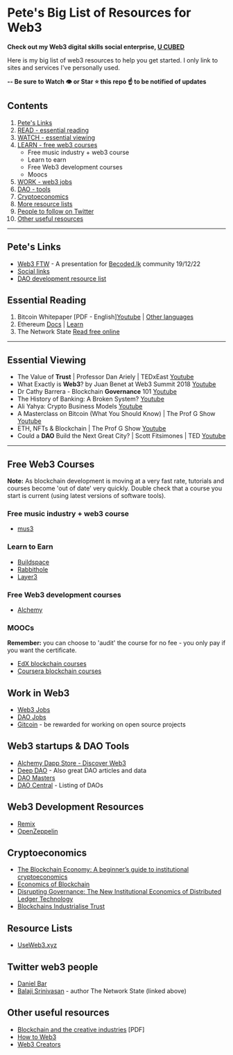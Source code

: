 # Pete's Big List of Resources for Web3

**Check out my Web3 digital skills social enterprise, [U CUBED](https://www.ucubed.co)** 

Here is my big list of web3 resources to help you get started. I only link to sites and services I've personally used.

**-- Be sure to Watch 👁️ or Star ⭐️ this repo ☝️ to be notified of updates**

## Contents
1. [Pete's Links](#petes-links)
1. [READ - essential reading](#essential-reading)
2. [WATCH - essential viewing](#essential-viewing)
3. [LEARN - free web3 courses](#free-web3-courses)
    - Free music industry + web3 course
    - Learn to earn
    - Free Web3 development courses
    - Moocs
4. [WORK - web3 jobs](#work-in-web3)
5. [DAO - tools](#dao-tools)
6. [Cryptoeconomics](#cryptoeconomics)
7. [More resource lists](#resource-lists)
8. [People to follow on Twitter](#twitter-web3-people)
9. [Other useful resources](#other-useful-resources)

---

## Pete's Links
- [Web3 FTW](https://pitch.com/public/5b9a0b6c-8f22-4ab5-b861-f8bc8a5cddb9) - A presentation for [Becoded.lk](https://becoded.lk) community 19/12/22
- [Social links](https://bit.ly/me/pete-argent)
- [DAO development resource list](https://socialimpactinnovation.notion.site/72c77a4840d34412962e94368ff442c4?v=73d6be7902f3407d9a20f9bb92b74124)

## Essential Reading
1. Bitcoin Whitepaper [PDF - English][Youtube](https://bitcoin.org/bitcoin.pdf) | [Other languages](https://bitcoin.org/en/bitcoin-paper)
2. Ethereum [Docs](https://ethereum.org/en/developers/docs/) | [Learn](https://ethereum.org/en/learn/)
3. The Network State [Read free online](https://thenetworkstate.com/)

---

## Essential Viewing
- The Value of **Trust** | Professor Dan Ariely | TEDxEast [Youtube](https://youtu.be/mwzBJF5Q7Vw?t=95)
- What Exactly is **Web3**? by Juan Benet at Web3 Summit 2018 [Youtube](https://www.youtube.com/watch?v=l44z35vabvA)
- Dr Cathy Barrera - Blockchain **Governance** 101 [Youtube](https://www.youtube.com/watch?v=LNTsQsm6B44)
- The History of Banking: A Broken System? [Youtube](https://www.youtube.com/watch?v=aIQY44LCIjc)
- Ali Yahya: Crypto Business Models [Youtube](https://www.youtube.com/watch?v=AI1N6dY8vSQ)
- A Masterclass on Bitcoin (What You Should Know) | The Prof G Show [Youtube](https://www.youtube.com/watch?v=1AVLV3fq4Ic)
- ETH, NFTs & Blockchain | The Prof G Show [Youtube](https://www.youtube.com/watch?v=EZLDwnXGzOM)
- Could a **DAO** Build the Next Great City? | Scott Fitsimones | TED [Youtube](https://www.youtube.com/watch?v=zTStDvUtQWc)

---

## Free Web3 Courses

**Note:** As blockchain development is moving at a very fast rate, tutorials and courses become 'out of date' very quickly. Double check that a course you start is current (using latest versions of software tools).

### Free music industry + web3 course
- [mus3](https://www.mus3.io/)

### Learn to Earn
- [Buildspace](https://buildspace.so/)
- [Rabbithole](https://rabbithole.gg/)
- [Layer3](https://beta.layer3.xyz/bounties)

### Free Web3 development courses
- [Alchemy](https://university.alchemy.com/)

### MOOCs
**Remember:** you can choose to 'audit' the course for no fee - you only pay if you want the certificate.
- [EdX blockchain courses](https://www.edx.org/learn/blockchain)
- [Coursera blockchain courses](https://www.coursera.org/courses?query=blockchain)

## Work in Web3
- [Web3 Jobs](https://web3.career/)
- [DAO Jobs](https://daomatch.xyz/)
- [Gitcoin](https://gitcoin.co/bounties/funder) - be rewarded for working on open source projects

## Web3 startups & DAO Tools
- [Alchemy Dapp Store - Discover Web3](https://www.alchemy.com/dapps)
- [Deep DAO](https://deepdao.io/dao_tools) - Also great DAO articles and data
- [DAO Masters](https://www.daomasters.xyz/)
- [DAO Central](https://daocentral.com/) - Listing of DAOs

## Web3 Development Resources
- [Remix](https://remix-project.org/)
- [OpenZeppelin](https://docs.openzeppelin.com/learn/)

## Cryptoeconomics
- [The Blockchain Economy: A beginner’s guide to institutional cryptoeconomics](https://medium.com/cryptoeconomics-australia/the-blockchain-economy-a-beginners-guide-to-institutional-cryptoeconomics-64bf2f2beec4)
- [Economics of Blockchain](https://papers.ssrn.com/sol3/papers.cfm?abstract_id=2744751)
- [Disrupting Governance: The New Institutional Economics of Distributed Ledger Technology](https://papers.ssrn.com/sol3/papers.cfm?abstract_id=2811995)
- [Blockchains Industrialise Trust](https://papers.ssrn.com/sol3/papers.cfm?abstract_id=3074070)

## Resource Lists
- [UseWeb3.xyz](https://www.useweb3.xyz/)

## Twitter web3 people
- [Daniel Bar](https://twitter.com/danieltbar)
- [Balaji Srinivasan](https://twitter.com/balajis) - author The Network State (linked above)

## Other useful resources
- [Blockchain and the creative industries](https://apo.org.au/sites/default/files/resource-files/2019-11/apo-nid267131.pdf) [PDF]
- [How to Web3](https://www.howtoweb3.guide/)
- [Web3 Creators](https://www.web3creators.com/learn-web3)
